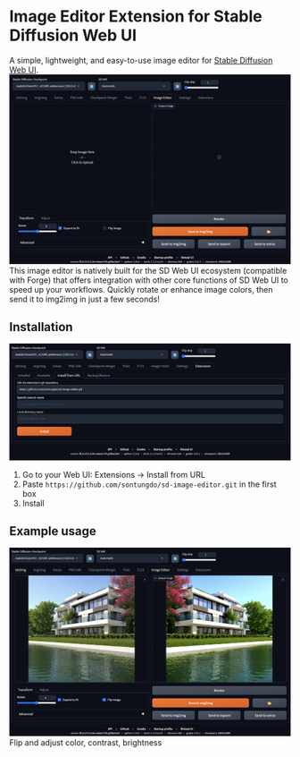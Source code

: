 # Image Editor Extension for Stable Diffusion Web UI 
A simple, lightweight, and easy-to-use image editor for [Stable Diffusion Web UI](https://github.com/AUTOMATIC1111/stable-diffusion-webui). 
![](readme-img/Base-UI.png)
This image editor is natively built for the SD Web UI ecosystem (compatible with Forge) that offers integration with other core functions of SD Web UI to speed up your workflows. Quickly rotate or enhance image colors, then send it to img2img in just a few seconds!

## Installation
![](readme-img/github-install.png)
1. Go to your Web UI: Extensions -> Install from URL
2. Paste `https://github.com/sontungdo/sd-image-editor.git` in the first box
3. Install

## Example usage
![](readme-img/case-1.png)
Flip and adjust color, contrast, brightness
